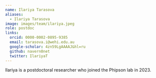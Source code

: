 ```yaml
---
name: Ilariya Tarasova
aliases:
  - Ilariya Tarasova
image: images/team/ilariya.jpeg
role: postdoc
links:
  orcid: 0000-0002-0895-9385
  email: tarasova.i@wehi.edu.au
  google-scholar: 4zn59LgAAAAJ&hl=ru
  github: navern0net
  twitter: IlariyaT
---
```


Ilariya is a postdoctoral researcher who joined the Phipson lab in 2023.
